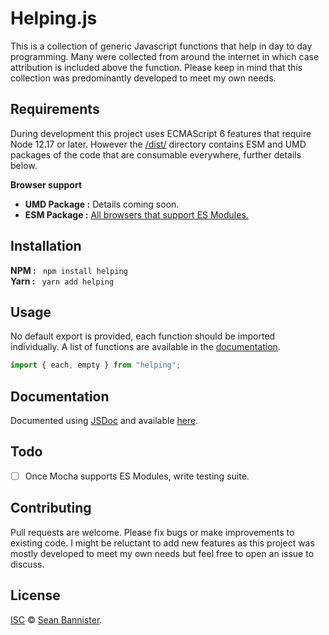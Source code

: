 # Helping.js
This is a collection of generic Javascript functions that help in day to day programming. Many were collected from around the internet in which case attribution is included above the function. Please keep in mind that this collection was predominantly developed to meet my own needs.

## Requirements

During development this project uses ECMAScript 6 features that require Node 12.17 or later. However the [/dist/](https://github.com/SeanBannister/helping/tree/master/dist) directory contains ESM and UMD packages of the code that are consumable everywhere, further details below.

**Browser support**
* **UMD Package :** Details coming soon.
* **ESM Package :** [All browsers that support ES Modules.](https://caniuse.com/#feat=es6-module)

## Installation

**NPM :** ` npm install helping`\
**Yarn :** ` yarn add helping`

## Usage

No default export is provided, each function should be imported individually. A list of functions are available in the [documentation](https://doxdox.org/seanbannister/helping).

``` javascript
import { each, empty } from "helping";
```

## Documentation

Documented using [JSDoc](https://jsdoc.app/) and available [here](https://doxdox.org/seanbannister/helping).

## Todo

- [ ] Once Mocha supports ES Modules, write testing suite.

## Contributing

Pull requests are welcome. Please fix bugs or make improvements to existing code. I might be reluctant to add new features as this project was mostly developed to meet my own needs but feel free to open an issue to discuss.

## License
[ISC](https://choosealicense.com/licenses/isc/) © [Sean Bannister](https://github.com/SeanBannister/helping/blob/master/LICENSE.txt).

